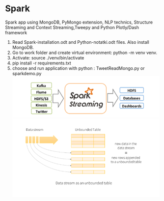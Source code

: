 # Spark
Spark app using MongoDB, PyMongo extension, NLP technics, Structure Streaming and Context Streaming,Tweepy and Python Plotly/Dash framework
1. Read Spark-installation.odt and Python-notatki.odt files. Also install MongoDB.
2. Go to work folder and create virtual environment: python -m venv venv. 
3. Activate: source ./venv/bin/activate
4. pip install -r requirements.txt
5. choose and run application with python : TweetReadMongo.py or sparkdemo.py
![alt text](https://github.com/rafal0502/Spark/blob/master/Spark.png)
![alt text](https://github.com/rafal0502/Spark/blob/master/Data%20Streaam.png)
